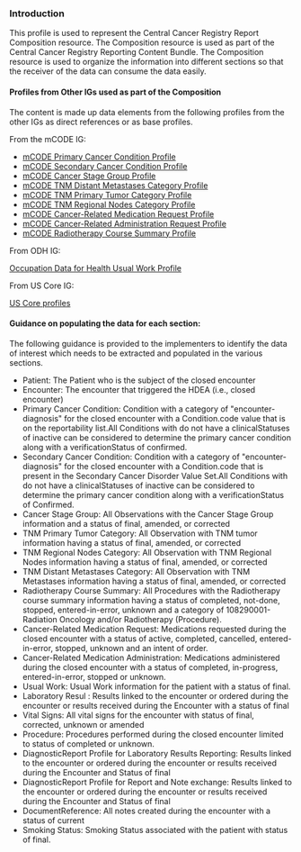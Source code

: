 ### Introduction

This profile is used to represent the Central Cancer Registry Report Composition resource. The Composition resource is used as part of the Central Cancer Registry Reporting Content Bundle. The Composition resource is used to organize the information into different sections so that the receiver of the data can consume the data easily.

#### Profiles from Other IGs used as part of the Composition

The content is made up data elements from the following profiles from the other IGs as direct references or as base profiles.

From the mCODE IG:

* [mCODE Primary Cancer Condition Profile]({{site.data.fhir.ver.mcodeIg}}/StructureDefinition-mcode-primary-cancer-condition.html)
* [mCODE Secondary Cancer Condition Profile]({{site.data.fhir.ver.mcodeIg}}/StructureDefinition-mcode-secondary-cancer-condition.html)
* [mCODE Cancer Stage Group Profile]({{site.data.fhir.ver.mcodeIg}}/StructureDefinition-mcode-cancer-stage-group.html)
* [mCODE TNM Distant Metastases Category Profile]({{site.data.fhir.ver.mcodeIg}}/StructureDefinition-mcode-tnm-distant-metastases-category.html)
* [mCODE TNM Primary Tumor Category Profile]({{site.data.fhir.ver.mcodeIg}}/StructureDefinition-mcode-tnm-primary-tumor-category.html)
* [mCODE TNM Regional Nodes Category Profile]({{site.data.fhir.ver.mcodeIg}}/StructureDefinition-mcode-tnm-regional-nodes-category.html)
* [mCODE Cancer-Related Medication Request Profile]({{site.data.fhir.ver.mcodeIg}}/StructureDefinition-mcode-cancer-related-medication-request.html)
* [mCODE Cancer-Related Administration Request Profile]({{site.data.fhir.ver.mcodeIg}}/StructureDefinition-mcode-cancer-related-medication-administration.html)
* [mCODE Radiotherapy Course Summary Profile]({{site.data.fhir.ver.mcodeIg}}/StructureDefinition-mcode-radiotherapy-course-summary.html)

From ODH IG:

[Occupation Data for Health Usual Work Profile]({{site.data.fhir.ver.odhIg}}/StructureDefinition-odh-UsualWork.html)

From US Core IG:

[US Core profiles]({{site.data.fhir.ver.uscoreR4}}/profiles.html)

#### Guidance on populating the data for each section:

The following guidance is provided to the implementers to identify the data of interest which needs to be extracted and populated in the various sections.

* Patient: The Patient who is the subject of the closed encounter
* Encounter: The encounter that triggered the HDEA (i.e., closed encounter)
* Primary Cancer Condition: Condition with a category of "encounter-diagnosis" for the closed encounter with a Condition.code value that is on the reportability list.All Conditions with do not have a clinicalStatuses of inactive can be considered to determine the primary cancer condition along with a verificationStatus of confirmed.
* Secondary Cancer Condition: Condition with a category of "encounter-diagnosis" for the closed encounter with a Condition.code that is present in the Secondary Cancer Disorder Value Set.All Conditions with do not have a clinicalStatuses of inactive can be considered to determine the primary cancer condition along with a verificationStatus of Confirmed.
* Cancer Stage Group: All Observations with the Cancer Stage Group information and a status of final, amended, or corrected
* TNM Primary Tumor Category: All Observation with TNM tumor information having a status of final, amended, or corrected
* TNM Regional Nodes Category: All Observation with TNM Regional Nodes information having a status of final, amended, or corrected
* TNM Distant Metastases Category: All Observation with TNM Metastases information having a status of final, amended, or corrected
* Radiotherapy Course Summary: All Procedures with the Radiotherapy course summary information having a status of completed, not-done, stopped, entered-in-error, unknown and a category of 108290001-Radiation Oncology and/or Radiotherapy (Procedure).
* Cancer-Related Medication Request: Medications requested during the closed encounter with a status of active, completed, cancelled, entered-in-error, stopped, unknown and an intent of order.
* Cancer-Related Medication Administration: Medications administered during the closed encounter with a status of completed, in-progress, entered-in-error, stopped or unknown.
* Usual Work: Usual Work information for the patient with a status of final.
* Laboratory Resul : Results linked to the encounter or ordered during the encounter or results received during the Encounter with a status of final
* Vital Signs: All vital signs for the encounter with status of final, corrected, unknown or amended
* Procedure: Procedures performed during the closed encounter limited to status of completed or unknown.
* DiagnosticReport Profile for Laboratory Results Reporting: Results linked to the encounter or ordered during the encounter or results received during the Encounter and Status of final
* DiagnosticReport Profile for Report and Note exchange: Results linked to the encounter or ordered during the encounter or results received during the Encounter and Status of final
* DocumentReference: All notes created during the encounter with a status of current
* Smoking Status: Smoking Status associated with the patient with status of final.

